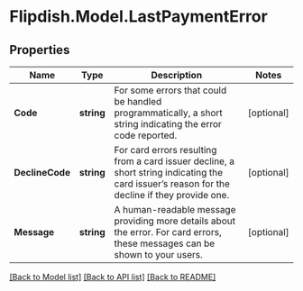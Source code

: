 # Flipdish.Model.LastPaymentError
## Properties

Name | Type | Description | Notes
------------ | ------------- | ------------- | -------------
**Code** | **string** | For some errors that could be handled programmatically, a short string indicating the error code reported. | [optional] 
**DeclineCode** | **string** | For card errors resulting from a card issuer decline, a short string indicating the card issuer’s reason for the decline if they provide one. | [optional] 
**Message** | **string** | A human-readable message providing more details about the error. For card errors, these messages can be shown to your users. | [optional] 

[[Back to Model list]](../README.md#documentation-for-models) [[Back to API list]](../README.md#documentation-for-api-endpoints) [[Back to README]](../README.md)

